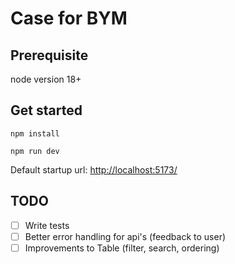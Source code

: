 # Case for BYM

## Prerequisite

node version 18+

## Get started

`
npm install
`

`
npm run dev
`

Default startup url: <http://localhost:5173/>

## TODO

- [ ] Write tests
- [ ] Better error handling for api's (feedback to user)
- [ ] Improvements to Table (filter, search, ordering)
